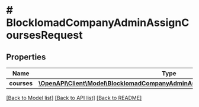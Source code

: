 # # BlockIomadCompanyAdminAssignCoursesRequest

## Properties

Name | Type | Description | Notes
------------ | ------------- | ------------- | -------------
**courses** | [**\OpenAPI\Client\Model\BlockIomadCompanyAdminAssignCoursesRequestCoursesInner[]**](BlockIomadCompanyAdminAssignCoursesRequestCoursesInner.md) |  |

[[Back to Model list]](../../README.md#models) [[Back to API list]](../../README.md#endpoints) [[Back to README]](../../README.md)
